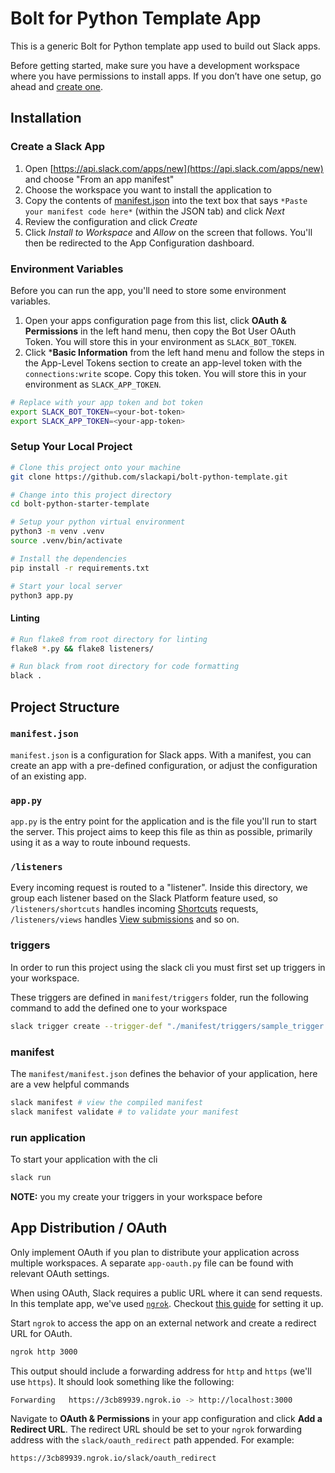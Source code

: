 # Bolt for Python Template App

This is a generic Bolt for Python template app used to build out Slack apps.

Before getting started, make sure you have a development workspace where you have permissions to install apps. If you don’t have one setup, go ahead and [create one](https://slack.com/create).

## Installation

### Create a Slack App

1. Open [https://api.slack.com/apps/new](https://api.slack.com/apps/new) and choose "From an app manifest"
2. Choose the workspace you want to install the application to
3. Copy the contents of [manifest.json](./manifest.json) into the text box that says `*Paste your manifest code here*` (within the JSON tab) and click *Next*
4. Review the configuration and click *Create*
5. Click *Install to Workspace* and *Allow* on the screen that follows. You'll then be redirected to the App Configuration dashboard.

### Environment Variables

Before you can run the app, you'll need to store some environment variables.

1. Open your apps configuration page from this list, click **OAuth & Permissions** in the left hand menu, then copy the Bot User OAuth Token. You will store this in your environment as `SLACK_BOT_TOKEN`.
2. Click ***Basic Information** from the left hand menu and follow the steps in the App-Level Tokens section to create an app-level token with the `connections:write` scope. Copy this token. You will store this in your environment as `SLACK_APP_TOKEN`.

```zsh
# Replace with your app token and bot token
export SLACK_BOT_TOKEN=<your-bot-token>
export SLACK_APP_TOKEN=<your-app-token>
```

### Setup Your Local Project

```zsh
# Clone this project onto your machine
git clone https://github.com/slackapi/bolt-python-template.git

# Change into this project directory
cd bolt-python-starter-template

# Setup your python virtual environment
python3 -m venv .venv
source .venv/bin/activate

# Install the dependencies
pip install -r requirements.txt

# Start your local server
python3 app.py
```

#### Linting

```zsh
# Run flake8 from root directory for linting
flake8 *.py && flake8 listeners/

# Run black from root directory for code formatting
black .
```

## Project Structure

### `manifest.json`

`manifest.json` is a configuration for Slack apps. With a manifest, you can create an app with a pre-defined configuration, or adjust the configuration of an existing app.

### `app.py`

`app.py` is the entry point for the application and is the file you'll run to start the server. This project aims to keep this file as thin as possible, primarily using it as a way to route inbound requests.

### `/listeners`

Every incoming request is routed to a "listener". Inside this directory, we group each listener based on the Slack Platform feature used, so `/listeners/shortcuts` handles incoming [Shortcuts](https://api.slack.com/interactivity/shortcuts) requests, `/listeners/views` handles [View submissions](https://api.slack.com/reference/interaction-payloads/views#view_submission) and so on.

### triggers

In order to run this project using the slack cli you must first set up triggers in your workspace.

These triggers are defined in `manifest/triggers` folder, run the following command to add the defined one to your workspace

```bash
slack trigger create --trigger-def "./manifest/triggers/sample_trigger.json"
```

### manifest

The `manifest/manifest.json` defines the behavior of your application, here are a vew helpful commands

```bash
slack manifest # view the compiled manifest
slack manifest validate # to validate your manifest
```

### run application

To start your application with the cli

```bash
slack run
```

**NOTE:** you my create your triggers in your workspace before

## App Distribution / OAuth

Only implement OAuth if you plan to distribute your application across multiple workspaces. A separate `app-oauth.py` file can be found with relevant OAuth settings.

When using OAuth, Slack requires a public URL where it can send requests. In this template app, we've used [`ngrok`](https://ngrok.com/download). Checkout [this guide](https://ngrok.com/docs#getting-started-expose) for setting it up.

Start `ngrok` to access the app on an external network and create a redirect URL for OAuth.

```bash
ngrok http 3000
```

This output should include a forwarding address for `http` and `https` (we'll use `https`). It should look something like the following:

```bash
Forwarding   https://3cb89939.ngrok.io -> http://localhost:3000
```

Navigate to **OAuth & Permissions** in your app configuration and click **Add a Redirect URL**. The redirect URL should be set to your `ngrok` forwarding address with the `slack/oauth_redirect` path appended. For example:

```bash
https://3cb89939.ngrok.io/slack/oauth_redirect
```
